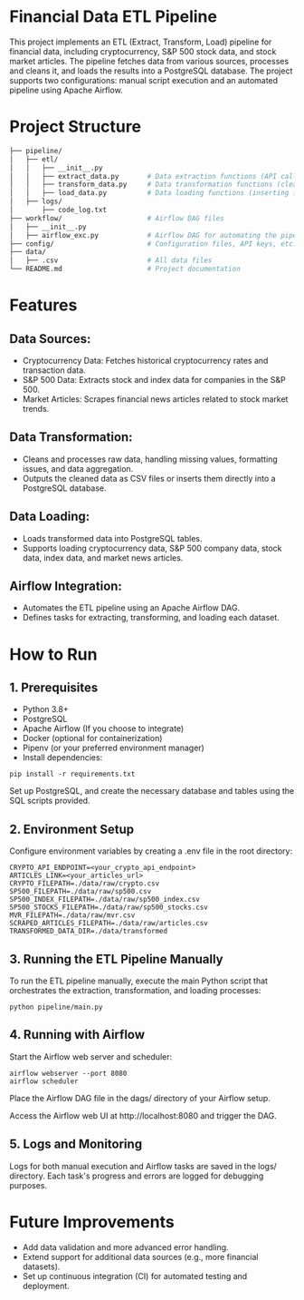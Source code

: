 # Financial Data ETL Pipeline
This project implements an ETL (Extract, Transform, Load) pipeline for financial data, including cryptocurrency, S&P 500 stock data, and stock market articles. The pipeline fetches data from various sources, processes and cleans it, and loads the results into a PostgreSQL database. The project supports two configurations: manual script execution and an automated pipeline using Apache Airflow.

# Project Structure
``` bash
├── pipeline/
│   ├── etl/
│   │   ├── __init__.py
│   │   ├── extract_data.py       # Data extraction functions (API calls, web scraping)
│   │   ├── transform_data.py     # Data transformation functions (cleaning, processing)
│   │   ├── load_data.py          # Data loading functions (inserting into PostgreSQL)
│   ├── logs/
│       ├── code_log.txt
├── workflow/                     # Airflow DAG files
│   ├── __init__.py
│   ├── airflow_exc.py            # Airflow DAG for automating the pipeline
├── config/                       # Configuration files, API keys, etc.
├── data/
│   ├── .csv                      # All data files
└── README.md                     # Project documentation
```
# Features
## Data Sources:
* Cryptocurrency Data: Fetches historical cryptocurrency rates and transaction data.
* S&P 500 Data: Extracts stock and index data for companies in the S&P 500.
* Market Articles: Scrapes financial news articles related to stock market trends.
## Data Transformation:
* Cleans and processes raw data, handling missing values, formatting issues, and data aggregation.
* Outputs the cleaned data as CSV files or inserts them directly into a PostgreSQL database.
## Data Loading:
* Loads transformed data into PostgreSQL tables.
* Supports loading cryptocurrency data, S&P 500 company data, stock data, index data, and market news articles.
## Airflow Integration:
* Automates the ETL pipeline using an Apache Airflow DAG.
* Defines tasks for extracting, transforming, and loading each dataset.
# How to Run
## 1. Prerequisites
* Python 3.8+
* PostgreSQL
* Apache Airflow (If you choose to integrate)
* Docker (optional for containerization)
* Pipenv (or your preferred environment manager)
* Install dependencies:

```pip install -r requirements.txt```

Set up PostgreSQL, and create the necessary database and tables using the SQL scripts provided.

## 2. Environment Setup

Configure environment variables by creating a .env file in the root directory:

```
CRYPTO_API_ENDPOINT=<your_crypto_api_endpoint>
ARTICLES_LINK=<your_articles_url>
CRYPTO_FILEPATH=./data/raw/crypto.csv
SP500_FILEPATH=./data/raw/sp500.csv
SP500_INDEX_FILEPATH=./data/raw/sp500_index.csv
SP500_STOCKS_FILEPATH=./data/raw/sp500_stocks.csv
MVR_FILEPATH=./data/raw/mvr.csv
SCRAPED_ARTICLES_FILEPATH=./data/raw/articles.csv
TRANSFORMED_DATA_DIR=./data/transformed
```
## 3. Running the ETL Pipeline Manually
To run the ETL pipeline manually, execute the main Python script that orchestrates the extraction, transformation, and loading processes:
```
python pipeline/main.py
```
## 4. Running with Airflow
Start the Airflow web server and scheduler:

```
airflow webserver --port 8080
airflow scheduler
```
Place the Airflow DAG file in the dags/ directory of your Airflow setup.

Access the Airflow web UI at http://localhost:8080 and trigger the DAG.

## 5. Logs and Monitoring
Logs for both manual execution and Airflow tasks are saved in the logs/ directory. Each task's progress and errors are logged for debugging purposes.

# Future Improvements
* Add data validation and more advanced error handling.
* Extend support for additional data sources (e.g., more financial datasets).
* Set up continuous integration (CI) for automated testing and deployment.
